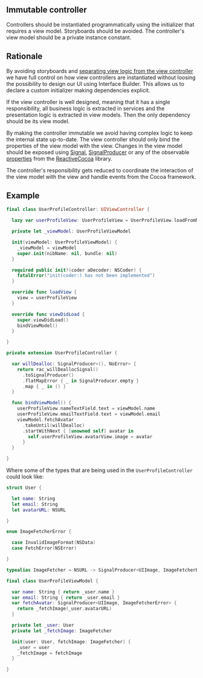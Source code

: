 ## Immutable controller

Controllers should be instantiated programmatically using the initializer that requires a view model. Storyboards should be avoided. The controller's
view model should be a private instance constant.

## Rationale

By avoiding storyboards and [separating view logic from the view controller](./rules/separate-view-logic.md) we have full control on how view controllers are instantiated without loosing the possibility to design our UI using Interface Builder. This allows us to declare a custom initializer making dependencies explicit.

If the view controller is well designed, meaning that it has a single responsibility, all business logic is extracted in services and the presentation logic is extracted in view models. Then the only dependency should be its view model.

By making the controller immutable we avoid having complex logic to keep
the internal state up-to-date. The view controller should only bind the properties of the view model with the view. Changes in the view model should be exposed using [Signal](https://github.com/ReactiveCocoa/ReactiveCocoa/blob/master/ReactiveCocoa/Swift/Signal.swift), [SignalProducer](https://github.com/ReactiveCocoa/ReactiveCocoa/blob/master/ReactiveCocoa/Swift/SignalProducer.swift) or any of the observable [properties](https://github.com/ReactiveCocoa/ReactiveCocoa/blob/master/ReactiveCocoa/Swift/Property.swift) from the [ReactiveCocoa](https://github.com/ReactiveCocoa/ReactiveCocoa) library.

The controller's responsibility gets reduced to coordinate the interaction of the view model with the view and handle events from the Cocoa framework.

## Example

```swift
final class UserProfileController: UIViewController {

  lazy var userProfileView: UserProfileView = UserProfileView.loadFromNib()

  private let _viewModel: UserProfileViewModel

  init(viewModel: UserProfileViewModel) {
    _viewModel = viewModel
    super.init(nibName: nil, bundle: nil)
  }

  required public init?(coder aDecoder: NSCoder) {
    fatalError("init(coder:) has not been implemented")
  }

  override func loadView {
    view = userProfileView
  }

  override func viewDidLoad {
    super.viewDidLoad()
    bindViewModel()
  }

}

private extension UserProfileController {

  var willDealloc: SignalProducer<(), NoError> {
    return rac_willDeallocSignal()
      .toSignalProducer()
      .flatMapError { _ in SignalProducer.empty }
      .map { _ in () }
  }

  func bindViewModel() {
    userProfileView.nameTextField.text = viewModel.name
    userProfileView.emailTextField.text = viewModel.email
    viewModel.fetchAvatar
      .takeUntil(willDealloc)
      .startWithNext { [unowned self] avatar in
        self.userProfileView.avatarView.image = avatar
      }
  }

}
```

Where some of the types that are being used in the `UserProfileController`
could look like:

```swift
struct User {

  let name: String
  let email: String
  let avatarURL: NSURL

}

enum ImageFetcherError {

  case InvalidImageFormat(NSData)
  case FetchError(NSError)

}

typealias ImageFetcher = NSURL -> SignalProducer<UIImage, ImageFetcherError>

final class UserProfileViewModel {

  var name: String { return _user.name }
  var email: String { return _user.email }
  var fetchAvatar: SignalProducer<UIImage, ImageFetcherError> {
    return _fetchImage(_user.avatarURL)
  }

  private let _user: User
  private let _fetchImage: ImageFetcher

  init(user: User, fetchImage: ImageFetcher) {
    _user = user
    _fetchImage = fetchImage
  }

}
```
